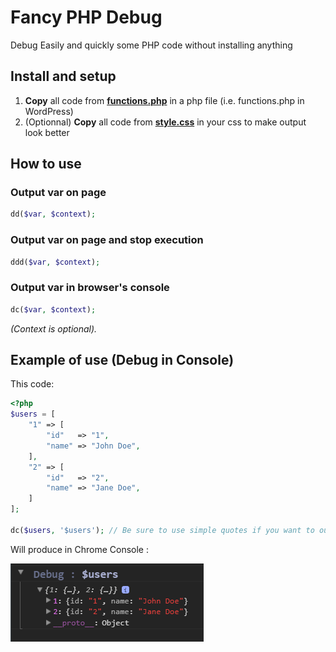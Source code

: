 # Fancy PHP Debug
Debug Easily and quickly some PHP code without installing anything

## Install and setup

1. **Copy** all code from **[functions.php](https://github.com/CharlieEtienne/fancy-php-debug/blob/master/functions.php)** in a php file (i.e. functions.php in WordPress)
2. (Optionnal) **Copy** all code from **[style.css](https://github.com/CharlieEtienne/fancy-php-debug/blob/master/style.css)** in your css to make output look better

## How to use

### Output var on page
```php
dd($var, $context);
```

### Output var on page and stop execution
```php
ddd($var, $context);
```

### Output var in browser's console
```php
dc($var, $context);
```

*(Context is optional).*

## Example of use (Debug in Console)

This code:
```php
<?php
$users = [
	"1" => [
		"id"   => "1",
		"name" => "John Doe",
	],
	"2" => [
		"id"   => "2",
		"name" => "Jane Doe",
	]
];

dc($users, '$users'); // Be sure to use simple quotes if you want to output the variable name in context param
```

Will produce in Chrome Console :

![Result](https://github.com/CharlieEtienne/fancy-php-debug/blob/master/result.PNG)
